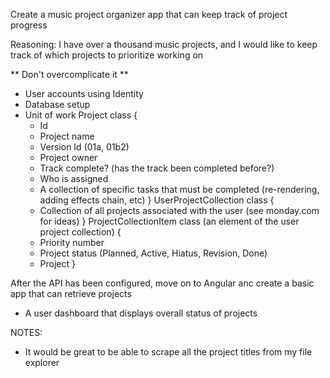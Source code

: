 Create a music project organizer app that can keep track of project progress

Reasoning: I have over a thousand music projects, and I would like to keep track of
which projects to prioritize working on

** Don't overcomplicate it **

- User accounts using Identity
- Database setup
- Unit of work
Project class
{
	- Id
	- Project name
	- Version Id (01a, 01b2)
	- Project owner
	- Track complete? (has the track been completed before?)
	- Who is assigned
	- A collection of specific tasks that must be completed (re-rendering, adding effects chain, etc)
}
UserProjectCollection class
{
	- Collection of all projects associated with the user (see monday.com for ideas)
}
ProjectCollectionItem class (an element of the user project collection)
{
	- Priority number
	- Project status (Planned, Active, Hiatus, Revision, Done)
	- Project
}


After the API has been configured, move on to Angular
anc create a basic app that can retrieve projects
- A user dashboard that displays overall status of projects


NOTES:
- It would be great to be able to scrape all the project titles from my file explorer